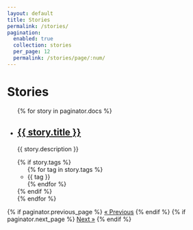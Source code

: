 ```yaml
---
layout: default
title: Stories
permalink: /stories/
pagination:
  enabled: true
  collection: stories
  per_page: 12
  permalink: /stories/page/:num/
---
```


<h1>Stories</h1>

<ul class="stories-list">
  {% for story in paginator.docs %}
    <li>
      <h2><a href="{{ story.url | relative_url }}">{{ story.title }}</a></h2>
      <p>{{ story.description }}</p>
      {% if story.tags %}
        <ul class="story-tags">
          {% for tag in story.tags %}
            <li>{{ tag }}</li>
          {% endfor %}
        </ul>
      {% endif %}
    </li>
  {% endfor %}
</ul>

<div class="pagination">
  {% if paginator.previous_page %}
    <a href="{{ paginator.previous_page_path | relative_url }}">&laquo; Previous</a>
  {% endif %}
  {% if paginator.next_page %}
    <a href="{{ paginator.next_page_path | relative_url }}">Next &raquo;</a>
  {% endif %}
</div>

